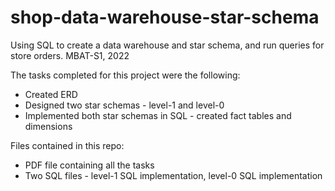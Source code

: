 # shop-data-warehouse-star-schema
Using SQL to create a data warehouse and star schema, and run queries for store orders. MBAT-S1, 2022

The tasks completed for this project were the following:
- Created ERD
- Designed two star schemas - level-1 and level-0
- Implemented both star schemas in SQL - created fact tables and dimensions

Files contained in this repo:
- PDF file containing all the tasks
- Two SQL files - level-1 SQL implementation, level-0 SQL implementation
